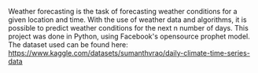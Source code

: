 Weather forecasting is the task of forecasting weather conditions for a given location and time. With the use of weather data and algorithms, it is possible to predict weather conditions for the next n number of days.
This project was done in Python, using Facebook's opensource prophet model. The dataset used can be found here: https://www.kaggle.com/datasets/sumanthvrao/daily-climate-time-series-data
